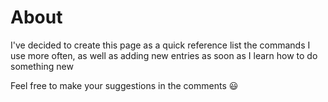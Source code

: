 # About

I've decided to create this page as a quick reference list the commands I use more often, as well as adding new entries as soon as I learn how to do something new

Feel free to make your suggestions in the comments :smiley:
